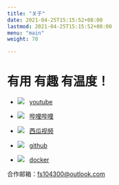 ```yaml
---
title: "关于"
date: 2021-04-25T15:15:52+08:00
lastmod: 2021-04-25T15:15:52+08:00
menu: "main"
weight: 70

---
```


# 有用 有趣 有温度！

- ![](/images/youtube.png) &nbsp; [youtube]( https://www.youtube.com/c/ericwang618)

- ![](/images/bilibili.png) &nbsp; [哔哩哔哩]( https://space.bilibili.com/221010336)

- ![](/images/xigua.png) &nbsp; [西瓜视频]( https://www.ixigua.com/home/100795213863)

- ![](/images/github.png) &nbsp; [github](https://github.com/ericwang2006)

- ![](/images/docker.png) &nbsp; [docker]( https://hub.docker.com/r/ericwang2006/ttnode)

合作邮箱：fs104300@outlook.com

